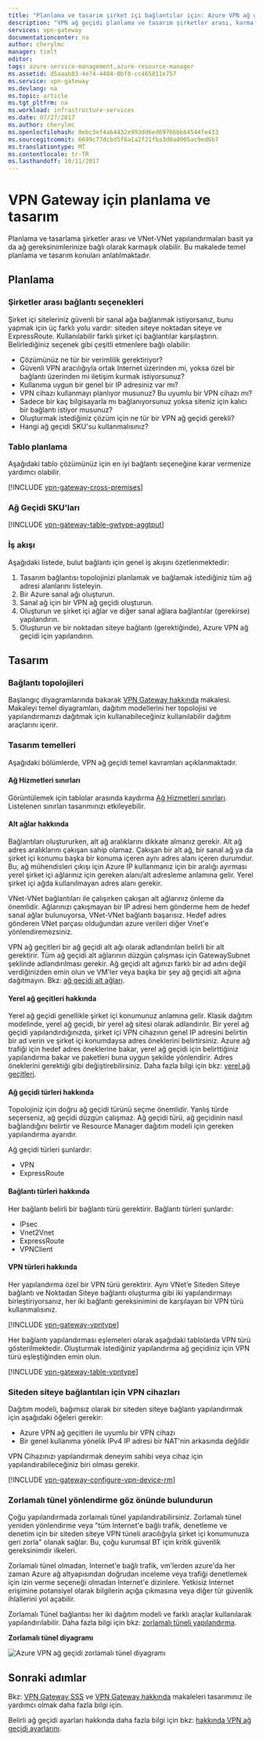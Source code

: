 ```yaml
---
title: "Planlama ve tasarım şirket içi bağlantılar için: Azure VPN ağ geçidi | Microsoft Docs"
description: "VPN ağ geçidi planlama ve tasarım şirketler arası, karma ve VNet-VNet bağlantıları hakkında bilgi edinin"
services: vpn-gateway
documentationcenter: na
author: cherylmc
manager: timlt
editor: 
tags: azure-service-management,azure-resource-manager
ms.assetid: d5aaab83-4e74-4484-8bf0-cc465811e757
ms.service: vpn-gateway
ms.devlang: na
ms.topic: article
ms.tgt_pltfrm: na
ms.workload: infrastructure-services
ms.date: 07/27/2017
ms.author: cherylmc
ms.openlocfilehash: 0ebc3ef4a64432e993dd6ed69766bb64544fe433
ms.sourcegitcommit: 6699c77dcbd5f8a1a2f21fba3d0a0005ac9ed6b7
ms.translationtype: MT
ms.contentlocale: tr-TR
ms.lasthandoff: 10/11/2017
---
```

# <a name="planning-and-design-for-vpn-gateway"></a>VPN Gateway için planlama ve tasarım

Planlama ve tasarlama şirketler arası ve VNet-VNet yapılandırmaları basit ya da ağ gereksinimlerinize bağlı olarak karmaşık olabilir. Bu makalede temel planlama ve tasarım konuları anlatılmaktadır.

## <a name="planning"></a>Planlama

### <a name="compare"></a>Şirketler arası bağlantı seçenekleri

Şirket içi siteleriniz güvenli bir sanal ağa bağlanmak istiyorsanız, bunu yapmak için üç farklı yolu vardır: siteden siteye noktadan siteye ve ExpressRoute. Kullanılabilir farklı şirket içi bağlantılar karşılaştırın. Belirlediğiniz seçenek gibi çeşitli etmenlere bağlı olabilir:

* Çözümünüz ne tür bir verimlilik gerektiriyor?
* Güvenli VPN aracılığıyla ortak Internet üzerinden mi, yoksa özel bir bağlantı üzerinden mi iletişim kurmak istiyorsunuz?
* Kullanıma uygun bir genel bir IP adresiniz var mı?
* VPN cihazı kullanmayı planlıyor musunuz? Bu uyumlu bir VPN cihazı mı?
* Sadece bir kaç bilgisayarla mı bağlanıyorsunuz yoksa siteniz için kalıcı bir bağlantı istiyor musunuz?
* Oluşturmak istediğiniz çözüm için ne tür bir VPN ağ geçidi gerekli?
* Hangi ağ geçidi SKU'su kullanmalısınız?

### <a name="planningtable"></a>Tablo planlama

Aşağıdaki tablo çözümünüz için en iyi bağlantı seçeneğine karar vermenize yardımcı olabilir.

[!INCLUDE [vpn-gateway-cross-premises](../../includes/vpn-gateway-cross-premises-include.md)]

### <a name="gwsku"></a>Ağ Geçidi SKU'ları

[!INCLUDE [vpn-gateway-table-gwtype-aggtput](../../includes/vpn-gateway-table-gwtype-aggtput-include.md)]

### <a name="wf"></a>İş akışı

Aşağıdaki listede, bulut bağlantı için genel iş akışını özetlenmektedir:

1. Tasarım bağlantısı topolojinizi planlamak ve bağlamak istediğiniz tüm ağ adresi alanlarını listeleyin.
2. Bir Azure sanal ağı oluşturun. 
3. Sanal ağ için bir VPN ağ geçidi oluşturun.
4. Oluşturun ve şirket içi ağlar ve diğer sanal ağlara bağlantılar (gerekirse) yapılandırın.
5. Oluşturun ve bir noktadan siteye bağlantı (gerektiğinde), Azure VPN ağ geçidi için yapılandırın.

## <a name="design"></a>Tasarım
### <a name="topologies"></a>Bağlantı topolojileri

Başlangıç diyagramlarında bakarak [VPN Gateway hakkında](vpn-gateway-about-vpngateways.md) makalesi. Makaleyi temel diyagramları, dağıtım modellerini her topolojisi ve yapılandırmanızı dağıtmak için kullanabileceğiniz kullanılabilir dağıtım araçlarını içerir.

### <a name="designbasics"></a>Tasarım temelleri

Aşağıdaki bölümlerde, VPN ağ geçidi temel kavramları açıklanmaktadır. 

#### <a name="servicelimits"></a>Ağ Hizmetleri sınırları

Görüntülemek için tablolar arasında kaydırma [Ağ Hizmetleri sınırları](../azure-subscription-service-limits.md#networking-limits). Listelenen sınırları tasarımınızı etkileyebilir.

#### <a name="subnets"></a>Alt ağlar hakkında

Bağlantıları oluştururken, alt ağ aralıklarını dikkate almanız gerekir. Alt ağ adres aralıklarını çakışan sahip olamaz. Çakışan bir alt ağ, bir sanal ağ ya da şirket içi konumu başka bir konuma içeren aynı adres alanı içeren durumdur. Bu, ağ mühendisleri çıkışı için Azure IP kullanmanız için bir aralığı ayırması yerel şirket içi ağlarınız için gereken alanı/alt adresleme anlamına gelir. Yerel şirket içi ağda kullanılmayan adres alanı gerekir.

VNet-VNet bağlantıları ile çalışırken çakışan alt ağlarınız önleme da önemlidir. Ağlarınızı çakışmayan bir IP adresi hem gönderme hem de hedef sanal ağlar bulunuyorsa, VNet-VNet bağlantı başarısız. Hedef adres gönderen VNet parçası olduğundan azure verileri diğer Vnet'e yönlendiremezsiniz.

VPN ağ geçitleri bir ağ geçidi alt ağı olarak adlandırılan belirli bir alt gerektirir. Tüm ağ geçidi alt ağlarının düzgün çalışması için GatewaySubnet şeklinde adlandırılması gerekir. Ağ geçidi alt ağınızı farklı bir ad adını değil verdiğinizden emin olun ve VM'ler veya başka bir şey ağ geçidi alt ağına dağıtmayın. Bkz: [ağ geçidi alt ağları](vpn-gateway-about-vpn-gateway-settings.md#gwsub).

#### <a name="local"></a>Yerel ağ geçitleri hakkında

Yerel ağ geçidi genellikle şirket içi konumunuz anlamına gelir. Klasik dağıtım modelinde, yerel ağ geçidi, bir yerel ağ sitesi olarak adlandırılır. Bir yerel ağ geçidi yapılandırdığınızda, şirket içi VPN cihazının genel IP adresini belirtin bir ad verin ve şirket içi konumdaysa adres öneklerini belirtirsiniz. Azure ağ trafiği için hedef adres öneklerine bakar, yerel ağ geçidi için belirttiğiniz yapılandırma bakar ve paketleri buna uygun şekilde yönlendirir. Adres öneklerini gerektiği gibi değiştirebilirsiniz. Daha fazla bilgi için bkz: [yerel ağ geçitleri](vpn-gateway-about-vpn-gateway-settings.md#lng).

#### <a name="gwtype"></a>Ağ geçidi türleri hakkında

Topolojiniz için doğru ağ geçidi türünü seçme önemlidir. Yanlış türde seçerseniz, ağ geçidi düzgün çalışmaz. Ağ geçidi türü, ağ geçidinin nasıl bağlandığını belirtir ve Resource Manager dağıtım modeli için gereken yapılandırma ayarıdır.

Ağ geçidi türleri şunlardır:

* VPN
* ExpressRoute

#### <a name="connectiontype"></a>Bağlantı türleri hakkında

Her bağlantı belirli bir bağlantı türü gerektirir. Bağlantı türleri şunlardır:

* IPsec
* Vnet2Vnet
* ExpressRoute
* VPNClient

#### <a name="vpntype"></a>VPN türleri hakkında

Her yapılandırma özel bir VPN türü gerektirir. Aynı VNet’e Siteden Siteye bağlantı ve Noktadan Siteye bağlantı oluşturma gibi iki yapılandırmayı birleştiriyorsanız, her iki bağlantı gereksinimini de karşılayan bir VPN türü kullanmalısınız.

[!INCLUDE [vpn-gateway-vpntype](../../includes/vpn-gateway-vpntype-include.md)]

Her bağlantı yapılandırması eşlemeleri olarak aşağıdaki tablolarda VPN türü gösterilmektedir. Oluşturmak istediğiniz yapılandırma ağ geçidiniz için VPN türü eşleştiğinden emin olun. 

[!INCLUDE [vpn-gateway-table-vpntype](../../includes/vpn-gateway-table-vpntype-include.md)]

### <a name="devices"></a>Siteden siteye bağlantıları için VPN cihazları

Dağıtım modeli, bağımsız olarak bir siteden siteye bağlantı yapılandırmak için aşağıdaki öğeleri gerekir:

* Azure VPN ağ geçitleri ile uyumlu bir VPN cihazı
* Bir genel kullanıma yönelik IPv4 IP adresi bir NAT'nin arkasında değildir

VPN Cihazınızı yapılandırmak deneyim sahibi veya cihaz için yapılandırabileceğiniz biri olması gerekir.

[!INCLUDE [vpn-gateway-configure-vpn-device-rm](../../includes/vpn-gateway-configure-vpn-device-rm-include.md)]

### <a name="forcedtunnel"></a>Zorlamalı tünel yönlendirme göz önünde bulundurun

Çoğu yapılandırmada zorlamalı tünel yapılandırabilirsiniz. Zorlamalı tünel yeniden yönlendirme veya "tüm Internet'e bağlı trafik, denetleme ve denetim için bir siteden siteye VPN tüneli aracılığıyla şirket içi konumunuza geri zorla" olanak sağlar. Bu, çoğu kurumsal BT için kritik güvenlik gereksinimdir ilkeleri. 

Zorlamalı tünel olmadan, Internet'e bağlı trafik, vm'lerden azure'da her zaman Azure ağ altyapısından doğrudan inceleme veya trafiği denetlemek için izin verme seçeneği olmadan Internet'e dizinlere. Yetkisiz Internet erişimine potansiyel olarak bilgilerin açığa çıkmasına veya diğer tür güvenlik ihlallerini yol açabilir.

Zorlamalı Tünel bağlantısı her iki dağıtım modeli ve farklı araçlar kullanılarak yapılandırılabilir. Daha fazla bilgi için bkz: [zorlamalı tüneli yapılandırma](vpn-gateway-forced-tunneling-rm.md).

**Zorlamalı tünel diyagramı**

![Azure VPN ağ geçidi zorlamalı tünel diyagramı](./media/vpn-gateway-plan-design/forced-tunneling-diagram.png)

## <a name="next-steps"></a>Sonraki adımlar

Bkz: [VPN Gateway SSS](vpn-gateway-vpn-faq.md) ve [VPN Gateway hakkında](vpn-gateway-about-vpngateways.md) makaleleri tasarımınız ile yardımcı olmak daha fazla bilgi için.

Belirli ağ geçidi ayarları hakkında daha fazla bilgi için bkz: [hakkında VPN ağ geçidi ayarlarını](vpn-gateway-about-vpn-gateway-settings.md).